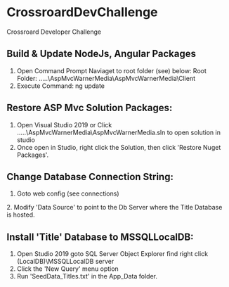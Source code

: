 # CrossroardDevChallenge
Crossroard Developer Challenge


Build & Update NodeJs, Angular Packages
---------------------------------
1. Open Command Prompt Naviaget to root folder (see) below:
  Root Folder: .....\AspMvcWarnerMedia\AspMvcWarnerMedia\Client
2. Execute Command: ng update


Restore ASP Mvc Solution Packages:
---------------------------------
1. Open Visual Studio 2019 or Click .....\AspMvcWarnerMedia\AspMvcWarnerMedia.sln to open solution in studio
2. Once open in Studio, right click the Solution, then click 'Restore Nuget Packages'.



Change Database Connection String:
---------------------------------
1. Goto web config (see connections)
  <connectionStrings>
    <add name="TitlesEntities" connectionString="metadata=res://*/Data.MsSql.TitlesModel.csdl|res://*/Data.MsSql.TitlesModel.ssdl
      |res://*/Data.MsSql.TitlesModel.msl;provider=System.Data.SqlClient;provider connection string=&quot;data source=(LocalDB)\MSSQLLocalDB;
      initial catalog=Titles;integrated security=True;MultipleActiveResultSets=True;App=EntityFramework&quot;" providerName="System.Data.EntityClient" />
  </connectionStrings>
2. Modify 'Data Source' to point to the Db Server where the Title Database is hosted.



Install 'Title' Database to MSSQLLocalDB:
---------------------------------
1. Open Studio 2019 goto SQL Server Object Explorer find right click (LocalDB)\MSSQLLocalDB server
2. Click the 'New Query' menu option
3. Run 'SeedData_Titles.txt' in the App_Data folder.

